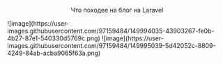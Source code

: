 <p align="center">  Что походее на блог на Laravel  </p>



</p>
![image](https://user-images.githubusercontent.com/97159484/149994035-43903267-fe0b-4b27-87e1-540330d5769c.png)
![image](https://user-images.githubusercontent.com/97159484/149995039-5d42052c-8809-4249-84ab-acba9065f63a.png)



